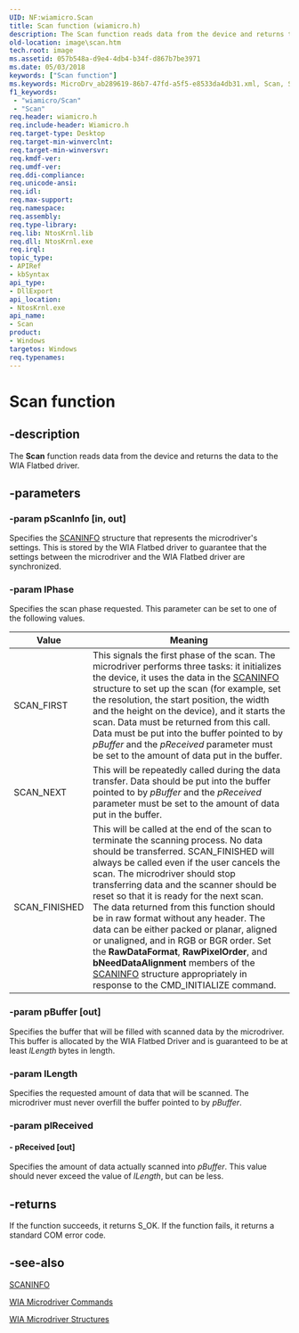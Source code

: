 ```yaml
---
UID: NF:wiamicro.Scan
title: Scan function (wiamicro.h)
description: The Scan function reads data from the device and returns the data to the WIA Flatbed driver.
old-location: image\scan.htm
tech.root: image
ms.assetid: 057b548a-d9e4-4db4-b34f-d867b7be3971
ms.date: 05/03/2018
keywords: ["Scan function"]
ms.keywords: MicroDrv_ab289619-86b7-47fd-a5f5-e8533da4db31.xml, Scan, Scan function [Imaging Devices], image.scan, wiamicro/Scan
f1_keywords:
 - "wiamicro/Scan"
 - "Scan"
req.header: wiamicro.h
req.include-header: Wiamicro.h
req.target-type: Desktop
req.target-min-winverclnt:
req.target-min-winversvr: 
req.kmdf-ver: 
req.umdf-ver: 
req.ddi-compliance: 
req.unicode-ansi: 
req.idl: 
req.max-support: 
req.namespace: 
req.assembly: 
req.type-library: 
req.lib: NtosKrnl.lib
req.dll: NtosKrnl.exe
req.irql: 
topic_type:
- APIRef
- kbSyntax
api_type:
- DllExport
api_location:
- NtosKrnl.exe
api_name:
- Scan
product:
- Windows
targetos: Windows
req.typenames: 
---
```


# Scan function

## -description

The **Scan** function reads data from the device and returns the data to the WIA Flatbed driver. 

## -parameters

### -param pScanInfo [in, out]

Specifies the [SCANINFO](https://docs.microsoft.com/windows-hardware/drivers/ddi/wiamicro/ns-wiamicro-_scaninfo) structure that represents the microdriver's settings. This is stored by the WIA Flatbed driver to guarantee that the settings between the microdriver and the WIA Flatbed driver are synchronized. 

### -param lPhase

Specifies the scan phase requested. This parameter can be set to one of the following values.

| Value | Meaning |
| --- | --- |
| SCAN_FIRST | This signals the first phase of the scan. The microdriver performs three tasks: it initializes the device, it uses the data in the [SCANINFO](https://docs.microsoft.com/windows-hardware/drivers/ddi/wiamicro/ns-wiamicro-_scaninfo) structure to set up the scan (for example, set the resolution, the start position, the width and the height on the device), and it starts the scan. Data must be returned from this call. Data must be put into the buffer pointed to by *pBuffer* and the *pReceived* parameter must be set to the amount of data put in the buffer. |
| SCAN_NEXT | This will be repeatedly called during the data transfer. Data should be put into the buffer pointed to by *pBuffer* and the *pReceived* parameter must be set to the amount of data put in the buffer. |
| SCAN_FINISHED | This will be called at the end of the scan to terminate the scanning process. No data should be transferred. SCAN_FINISHED will always be called even if the user cancels the scan. The microdriver should stop transferring data and the scanner should be reset so that it is ready for the next scan.<br>The data returned from this function should be in raw format without any header. The data can be either packed or planar, aligned or unaligned, and in RGB or BGR order. Set the **RawDataFormat**, **RawPixelOrder**, and **bNeedDataAlignment** members of the [SCANINFO](https://docs.microsoft.com/windows-hardware/drivers/ddi/wiamicro/ns-wiamicro-_scaninfo) structure appropriately in response to the CMD_INITIALIZE command. |

### -param pBuffer [out]

Specifies the buffer that will be filled with scanned data by the microdriver. This buffer is allocated by the WIA Flatbed Driver and is guaranteed to be at least *lLength* bytes in length.

### -param lLength

Specifies the requested amount of data that will be scanned. The microdriver must never overfill the buffer pointed to by *pBuffer*.

### -param plReceived

#### - pReceived [out]

Specifies the amount of data actually scanned into *pBuffer*. This value should never exceed the value of *lLength*, but can be less.

## -returns

If the function succeeds, it returns S_OK. If the function fails, it returns a standard COM error code.

## -see-also

[SCANINFO](https://docs.microsoft.com/windows-hardware/drivers/ddi/wiamicro/ns-wiamicro-_scaninfo)

[WIA Microdriver Commands](https://docs.microsoft.com/windows-hardware/drivers/image/wia-microdriver-commands)

[WIA Microdriver Structures](https://docs.microsoft.com/windows-hardware/drivers/ddi/_image/index)

